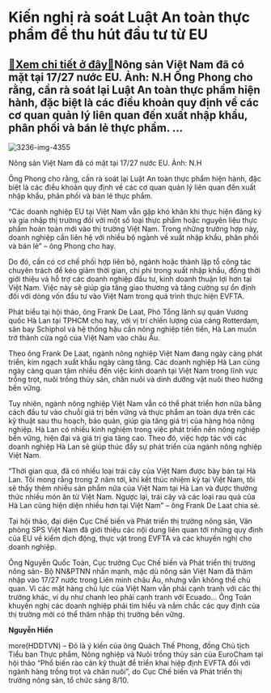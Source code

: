 Kiến nghị rà soát Luật An toàn thực phẩm để thu hút đầu tư từ EU
================================================================

[:gift:Xem chi tiết ở đây:gift:](https://hddtvn.com/kien-nghi-ra-soat-luat-an-toan-thuc-pham-de-thu-hut-dau-tu-tu-eu/)Nông sản Việt Nam đã có mặt tại 17/27 nước EU. Ảnh: N.H Ông Phong cho rằng, cần rà soát lại Luật An toàn thực phẩm hiện hành, đặc biệt là các điều khoản quy định về các cơ quan quản lý liên quan đến xuất nhập khẩu, phân phối và bán lẻ thực phẩm. …
-------------------------------------------------------------------------------------------------------------------------------------------------------------------------------------------------------------------------------------------------------





![3236-img-4355](https://haiquanonline.com.vn/stores/news_dataimages/hiennt/062020/23/09/in_article/3236_IMG_4355.jpg?rt=20201008123339 "Rau quả là một trong những mặt hàng nông sản có tỷ lệ xuất khẩu thô còn ở mức cao. Ảnh: N.H")


Nông sản Việt Nam đã có mặt tại 17/27 nước EU. Ảnh: N.H



Ông Phong cho rằng, cần rà soát lại Luật An toàn thực phẩm hiện hành, đặc biệt là các điều khoản quy định về các cơ quan quản lý liên quan đến xuất nhập khẩu, phân phối và bán lẻ thực phẩm.


“Các doanh nghiệp EU tại Việt Nam vẫn gặp khó khăn khi thực hiện đăng ký và gia nhập thị trường đối với một số loại thực phẩm hoặc nguyên liệu thực phẩm hoàn toàn mới vào thị trường Việt Nam. Trong những trường hợp này, doanh nghiệp cần liên hệ với nhiều bộ ngành về xuất nhập khẩu, phân phối và bán lẻ” – ông Phong cho hay.


Do đó, cần có cơ chế phối hợp liên bộ, ngành hoặc thành lập tổ công tác chuyên trách để kéo giảm thời gian, chi phí trong xuất nhập khẩu, đồng thời giới thiệu và hỗ trợ các doanh nghiệp đầu tư, kinh doanh thuận lợi hơn tại Việt Nam. Việc này sẽ giúp gia tăng giao thương và tăng cường sự ổn định đối với dòng vốn đầu tư vào Việt Nam trong quá trình thực hiện EVFTA.


Phát biểu tại hội thảo, ông Frank De Laat, Phó Tổng lãnh sự quán Vương quốc Hà Lan tại TPHCM cho hay, với vị trí chiến lượng của cảng Rotterdam, sân bay Schiphol và hệ thống hậu cần nông nghiệp tiên tiến, Hà Lan muốn trở thành cửa ngõ của Việt Nam vào châu Âu.


Theo ông Frank De Laat, ngành nông nghiệp Việt Nam đang ngày càng phát triển, kim ngạch xuất khẩu ngày càng tăng. Các doanh nghiệp Hà Lan cũng ngày càng quan tâm nhiều đến việc kinh doanh tại Việt Nam trong lĩnh vực trồng trọt, nuôi trồng thủy sản, chăn nuôi và dinh dưỡng vật nuôi theo hướng bền vững.


Tuy nhiên, ngành nông nghiệp Việt Nam vẫn có thể phát triển hơn nữa bằng cách đầu tư vào chuỗi giá trị bền vững và thực phẩm an toàn dựa trên các kỹ thuật sau thu hoạch, bảo quản, giúp gia tăng giá trị của hàng hóa nông nghiệp. Hà Lan có nhiều kinh nghiệm trong việc phát triển nền nông nghiệp bền vững, hiện đại và giá trị gia tăng cao. Theo đó, việc hợp tác với các doanh nghiệp Hà Lan sẽ giúp thúc đẩy sự phát triển của ngành nông nghiệp Việt Nam.


“Thời gian qua, đã có nhiều loại trái cây của Việt Nam được bày bán tại Hà Lan. Tôi mong rằng trong 2 năm tới, khi kết thúc nhiệm kỳ tại Việt Nam, tôi sẽ thấy thêm nhiều sản phẩm nữa của Việt Nam tại Hà Lan và được thưởng thức nhiều món ăn từ Việt Nam. Ngược lại, trái cây và các loại rau quả của Hà Lan cũng hiện diện nhiều hơn tại Việt Nam” – ông Frank De Laat chia sẻ.


Tại hội thảo, đại diện Cục Chế biến và Phát triển thị trường nông sản, Văn phòng SPS Việt Nam đã giới thiệu các nội dung liên quan tới những quy định của EU về kiểm dịch động, thực vật trong EVFTA và các khuyến nghị cho doanh nghiệp.


Ông Nguyễn Quốc Toản, Cục trưởng Cục Chế biến và Phát triển thị trường nông sản- Bộ NN&PTNN nhấn mạnh, mặc dù nông sản Việt Nam đã thâm nhập vào 17/27 nước trong Liên minh châu Âu, nhưng vẫn không thể chủ quan. Vì các mặt hàng chủ lực của Việt Nam vẫn phải cạnh tranh với các thị trường khác, ví dụ như chanh leo phải cạnh tranh với Ecuado… Ông Toản khuyến nghị các doanh nghiệp phải tìm hiểu và nắm chắc các quy định của thị trường mới có thể thâm nhập thị trường bền vững.




**Nguyễn Hiền**



more(HDDTVN) – Đó là ý kiến của ông Quách Thế Phong, đồng Chủ tịch Tiểu ban Thực phẩm, Nông nghiệp và Nuôi trồng thủy sản của EuroCham tại hội thảo “Phổ biến rào cản kỹ thuật để triển khai hiệp định EVFTA đối với ngành hàng trồng trọt và chăn nuôi”, do Cục Chế biến và Phát triển thị trường nông sản, tổ chức sáng 8/10.

